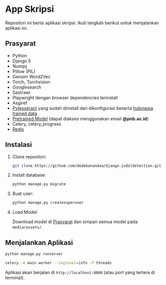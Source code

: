 # App Skripsi

Repositori ini berisi aplikasi skripsi. Ikuti langkah berikut untuk menjalankan aplikasi ini.

## Prasyarat

- Python
- Django 5
- Numpy
- Pillow (PIL)
- Gensim Word2Vec
- Torch, Torchvision
- Googlesearch
- Sastrawi
- Playwright dengan browser dependencies terinstall
- Asgiref
- [Pytesseract](https://github.com/tesseract-ocr/tesseract/releases/) yang sudah diinstall dan dikonfigurasi beserta [Indonesia trained data](https://github.com/tesseract-ocr/tessdata/blob/main/ind.traineddata)
- [Pretrained Model](https://drive.google.com/drive/folders/1DIz0MHo4qycmkjISkRbafOTuD4RoabW6?usp=sharing) (dapat diakses menggunakan email **@pnb.ac.id**) 
- Celery, celery_progress
- [Redis](https://github.com/tporadowski/redis/releases) 


## Instalasi

1. Clone repositori:
    ```bash
    git clone https://github.com/dedekanandaa/django-judoldetection.git
    ```
2. Install database:
    ```bash
    python manage.py migrate
    ```
3. Buat user:
    ```bash
    python manage.py createsuperuser
    ```
4. Load Model:
    
    Download model di [Prasyarat](#prasyarat) dan simpan semua model pada ```media/assets/```.


## Menjalankan Aplikasi

```bash
python manage.py runserver
```

```bash
celery -A main worker --loglevel=info -P threads
```

Aplikasi akan berjalan di `http://localhost:8000` (atau port yang tertera di terminal).